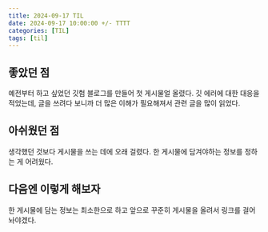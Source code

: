 ```yaml
---
title: 2024-09-17 TIL
date: 2024-09-17 10:00:00 +/- TTTT
categories: [TIL]
tags: [til]
---
```


## 좋았던 점
예전부터 하고 싶었던 깃험 블로그를 만들어 첫 게시물얼 올렸다. 
깃 에러에 대한 대응을 적었는데, 글을 쓰려다 보니까 더 많은 이해가 필요해져서 관련 글을 많이 읽었다.


## 아쉬웠던 점
생각했던 것보다 게시물을 쓰는 데에 오래 걸렸다. 
한 게시물에 담겨야하는 정보를 정하는 게 어려웠다.


## 다음엔 이렇게 해보자
한 게시물에 담는 정보는 최소한으로 하고 앞으로 꾸준히 게시물을 올려서 링크를 걸어놔야겠다.
